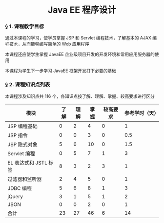 
# <center>Java EE 程序设计</center>

### &sect; 1. 课程教学目标

通过本课程的学习，使学员掌握 JSP 和 Servlet 编程技术，了解基本的 AJAX 编程技术，从而能够编写简单的 Web 应用程序

本课程还应使学生掌握 JavaEE 企业级项目开发的开发环境和常用应用服务器的使用

本课程为学生下一步学习 JavaEE 框架开发打下必要的基础

### &sect; 2. 课程知识点列表

本课程涉及知识点共 116 个，各知识点按了解、理解、掌握、较高要求进行区分

|模块|了解|理解|掌握|较高要求|参考学时（天）|
|-|-|-|-|-|-|
|JSP 编程基础|0|2|4|0|1|
|JSP 指令|0|0|3|0|0.5|
|JSP 隐式对象|5|6|10|0|1.5|
|Servlet 编程|0|5|7|1|3|
|EL 表达式和 JSTL 标签|8|3|2|3|1|
|过滤器和监听器|2|4|5|0|1|
|JDBC 编程|5|6|8|1|3|
|jQuery|3|1|5|1|2|
|JSON|0|0|2|0|1|
|合计|23|27|46|6|14||


